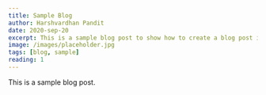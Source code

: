 ```yaml
---
title: Sample Blog
author: Harshvardhan Pandit
date: 2020-sep-20
excerpt: This is a sample blog post to show how to create a blog post in this website template and how to use the blog post template to create a blog post.
image: /images/placeholder.jpg
tags: [blog, sample]
reading: 1
---
```


This is a sample blog post.
